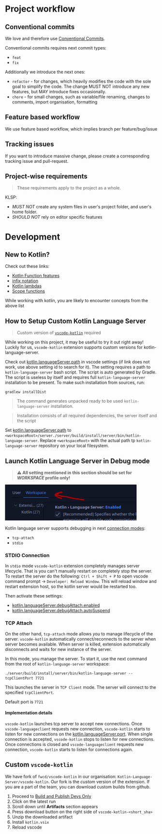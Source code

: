 
# Project workflow

## Conventional commits

We love and therefore use [Conventional Commits](https://www.conventionalcommits.org/en/v1.0.0/).

Conventional commits requires next commit types:
- `feat`
- `fix`


Additionally we introduce the next ones:
- `refactor` - for changes, which heavily modifies the code with the sole goal to simplify the code. The change MUST NOT introduce any new features, but MAY introduce fixes occasionally.
- `chore` - for small changes, such as variable/file renaming, changes to comments, import organisation, formatting

## Feature based workflow

We use feature based workflow, which implies branch per feature/bug/issue

## Tracking issues

If you want to introduce massive change, please create a corresponding tracking issue and pull-request.

## Project-wise requirements

> These requirements apply to the project as a whole.

KLSP:
- *MUST NOT* create any system files in user's project folder, and user's home folder.
- *SHOULD NOT* rely on editor specific features


# Development

## New to Kotlin?

Check out these links:
- [Kotlin Function features](https://kotlinlang.org/docs/functions.html)
- [infix notation](https://kotlinlang.org/docs/functions.html#infix-notation)
- [Kotlin lambdas](https://kotlinlang.org/docs/lambdas.html)
- [Scope functions](https://kotlinlang.org/docs/scope-functions.html)

While working with kotlin, you are likely to encounter concepts from the above list

## How to Setup Custom Kotlin Language Server

> Custom version of [`vscode-kotlin`](#custom-vscode-kotlin) required

While working on this project, it may be useful to try it out right away! Luckily for us, `vscode-kotlin` extension supports custom versions for kotlin-language-server.

Check out [kotlin.languageServer.path](vscode://settings/kotlin.languageServer.path) in vscode settings (if link does not work, use above setting id to search for it). The setting requires a path to `kotlin-language-server` bash script. The script is auto generated by Gradle. The script is useless by itself and requires full `kotlin-language-server` installation to be present. To make such installation from sources, run:
```
gradlew installDist
```

> The command generates unpacked ready to be used `kotlin-language-server` installation.

> Installation consists of all required dependencies, the server itself and the script

Set [kotlin.languageServer.path](vscode://settings/kotlin.languageServer.path) to `<workspaceRoot>/server./server/build/install/server/bin/kotlin-language-server`. Replace `<workspaceRoot>` with the actual path tp `kotlin-language-server` repository on your local filesystem.

## Launch Kotlin Language Server in Debug mode

> **⚠️ All setting mentioned in this section should be set for *WORKSPACE* profile only!**

![workspace-settings](./images/workspace-settings.png)

Kotlin language server supports debugging in next [connection modes](vscode://settings/kotlin.languageServer.transport):
 - `tcp-attach`
 - `stdio`

### STDIO Connection

In `stdio` mode `vscode-kotlin` extension completely manages server lifecycle. That is you can't manually restart on completely stop the server. To restart the server do the following: `Ctrl + Shift + P` to open vscode command prompt -> `Developer: Reload Window`. This will reload window and restart extension host, so the kotlin server would be restarted too.

Then activate these settings:
- [kotlin.languageServer.debugAttach.enabled](vscode://settings/kotlin.languageServer.debugAttach.enabled)
- [kotlin.languageServer.debugAttach.autoSuspend](vscode://settings/kotlin.languageServer.debugAttach.autoSuspend)

### TCP Attach

On the other hand, `tcp-attach` mode allows *you* to manage lifecycle of the server. `vscode-kotlin` automatically connect/reconnects to the server when server becomes available. When server is killed, extension automatically disconnects and waits for new instance of the server.

In this mode, you manage the server. To start it, use the next command from the root of `kotlin-language-server` workspace:

```
./server/build/install/server/bin/kotlin-language-server --tcpClientPort 7721
```

This launches the server in `TCP Client` mode. The server will connect to the specified `tcpClientPort`.

Default port is `7721`

#### Implementation details

`vscode-kotlin` launches tcp server to accept new connections. Once `vscode-languageclient` requests new connection, `vscode-kotlin` starts to listen for new connections on the [kotlin.languageServer.port](vscode://settings/kotlin.languageServer.port). When single connection is accepted, `vscode-kotlin` stops to listen for new connections. Once connections is closed and `vscode-languageclient` requests new connection, `vscode-kotlin` starts to listen for connections again.

## Custom `vscode-kotlin`

We have fork of `fwcd/vscode-kotlin` in our organisation: `Kotlin-Language-Server/vscode-kotlin`. Our fork is the *custom* version of the extension. If you are a part of the team, you can download custom builds from github.

1. Proceed to [Build and Publish Devs Only](https://github.com/Kotlin-Language-Server/vscode-kotlin/actions/workflows/build.yml)
2. Click on the latest run
3. Scroll down until **Artifacts** section appears
4. Press download button on the right side of `vscode-kotlin-<short_sha>`
5. Unzip the downloaded artifact
6. Install `kotlin.vsix`
7. Reload vscode
